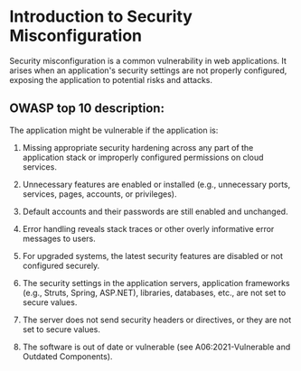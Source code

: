 # Introduction to Security Misconfiguration

Security misconfiguration is a common vulnerability in web applications. It arises when an application's security settings are not properly configured, exposing the application to potential risks and attacks.

## OWASP top 10 description:

The application might be vulnerable if the application is:

1. Missing appropriate security hardening across any part of the application stack or improperly configured permissions on cloud services.

2. Unnecessary features are enabled or installed (e.g., unnecessary ports, services, pages, accounts, or privileges).

3. Default accounts and their passwords are still enabled and unchanged.

4. Error handling reveals stack traces or other overly informative error messages to users.

5. For upgraded systems, the latest security features are disabled or not configured securely.

6. The security settings in the application servers, application frameworks (e.g., Struts, Spring, ASP.NET), libraries, databases, etc., are not set to secure values.

7. The server does not send security headers or directives, or they are not set to secure values.

8. The software is out of date or vulnerable (see A06:2021-Vulnerable and Outdated Components).